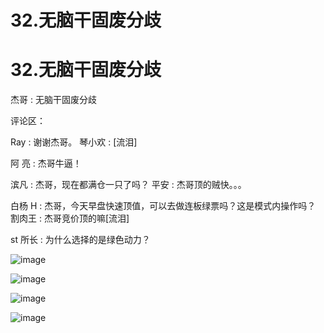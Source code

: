 # 32.无脑干固废分歧

# 32.无脑干固废分歧

杰哥 : 无脑干固废分歧

评论区：

Ray : 谢谢杰哥。 琴小欢 : [流泪]

阿 亮 : 杰哥牛逼！

滨凡 : 杰哥，现在都满仓一只了吗？ 平安 : 杰哥顶的贼快。。。

白杨 H : 杰哥，今天早盘快速顶值，可以去做连板绿票吗？这是模式内操作吗？ 割肉王 : 杰哥竞价顶的嘛[流泪]

st 所长 : 为什么选择的是绿色动力？

![image](img/Image_013.png)

![image](img/Image_014.png)

![image](img/Image_015.png)

![image](img/Image_016.png)
